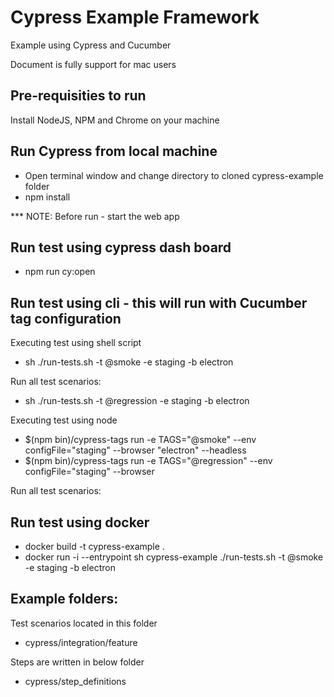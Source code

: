 # Cypress Example Framework
Example using Cypress and Cucumber

Document is fully support for mac users

## Pre-requisities to run 
Install NodeJS, NPM and Chrome on your machine


## Run Cypress from local machine
- Open terminal window and change directory to cloned cypress-example folder
- npm install


*** NOTE: Before run - start the web app
## Run test using cypress dash board

- npm run cy:open


## Run test using cli - this will run with Cucumber tag configuration

Executing test using shell script
- sh ./run-tests.sh -t @smoke -e staging -b electron

Run all test scenarios:
- sh ./run-tests.sh -t @regression -e staging -b electron

Executing test using node
- $(npm bin)/cypress-tags run -e TAGS="@smoke" --env configFile="staging" --browser "electron" --headless
- $(npm bin)/cypress-tags run -e TAGS="@regression" --env configFile="staging" --browser 

Run all test scenarios:

## Run test using docker 

- docker build -t cypress-example .
- docker run -i --entrypoint sh cypress-example ./run-tests.sh -t @smoke -e staging -b electron

## Example folders:

Test scenarios located in this folder
- cypress/integration/feature

Steps are written in below folder  
- cypress/step_definitions







